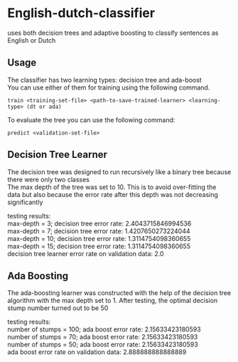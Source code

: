 # English-dutch-classifier
uses both decision trees and adaptive boosting to classify sentences as English or Dutch </br>

## Usage
The classifier has two learning types: decision tree and ada-boost </br>
You can use either of them for training using the following command.</br>
```
train <training-set-file> <path-to-save-trained-learner> <learning-type> (dt or ada)
```
To evaluate the tree you can use the following command:
```
predict <validation-set-file>
```

## Decision Tree Learner
The decision tree was designed to run recursively like a binary tree because there were only two classes </br>
The max depth of the tree was set to 10. This is to avoid over-fitting the </br>
data but also because the error rate after this depth was not decreasing significantly </br>

testing results: </br>
max-depth = 3; decision tree error rate:  	2.4043715846994536 </br>
max-depth = 7; decision tree error rate:  	1.4207650273224044 </br>
max-depth = 10; decision tree error rate:  	1.3114754098360655 </br>
max-depth = 15; decision tree error rate:  	1.3114754098360655 </br>
decision tree learner error rate on validation data:   2.0


## Ada Boosting
The ada-boosting learner was constructed with the help of the decision tree </br>
algorithm with the max depth set to 1. After testing, the optimal decision stump number turned out to be 50 </br>

testing results: </br>
number of stumps = 100; ada boost error rate:  	2.15633423180593 </br>
number of stumps = 70; ada boost error rate:	2.15633423180593 </br>
number of stumps = 50; ada boost error rate:	2.15633423180593 </br>
ada boost error rate on validation data:	2.888888888888889 </br>
